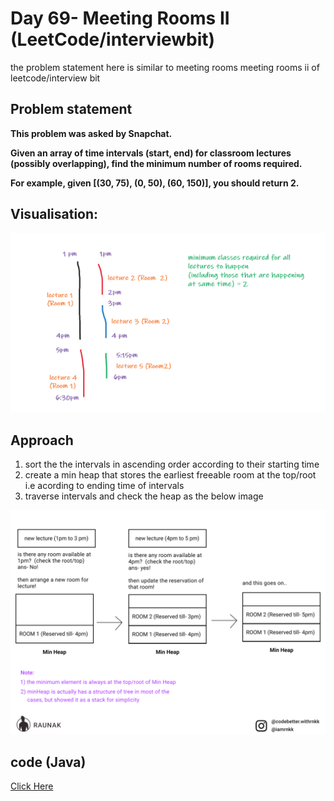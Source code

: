# Day 69- Meeting Rooms II (LeetCode/interviewbit)

the problem statement here is similar to meeting rooms meeting rooms ii of leetcode/interview bit

## Problem statement

**This problem was asked by Snapchat.**

**Given an array of time intervals (start, end) for classroom lectures (possibly overlapping), find the minimum number of rooms required.**

**For example, given [(30, 75), (0, 50), (60, 150)], you should return 2.**

## Visualisation:

![visualisation of meeting rooms problem](Day69-Visualisation.png)

## Approach

1. sort the the intervals in ascending order according to their starting time
2. create a min heap that stores the earliest freeable room at the top/root i.e acording to ending time of intervals
3. traverse intervals and check the heap as the below image


![Approach of meeting rooms problem](Day69-Approach.png)

## code (Java)

[Click Here](Day69.java)